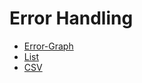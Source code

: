 # Error Handling

  - [Error-Graph](errors/error_graph.html)
  - [List](errors/errors.html)
  - [CSV](errors/errors.csv)
